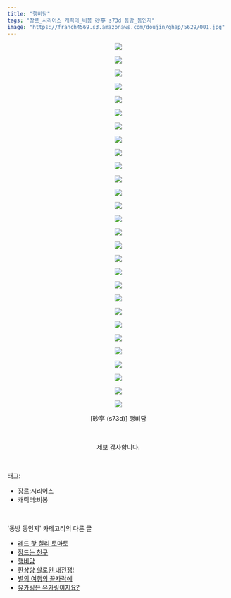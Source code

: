 ```yaml
---
title: "행비담"
tags: "장르_시리어스 캐릭터_비봉 砂亭 s73d 동방_동인지"
image: "https://franch4569.s3.amazonaws.com/doujin/ghap/5629/001.jpg"
---
```

<div class="article">
<p style="text-align: center; clear: none; float: none;"><img src="{{ site.imgserver2 }}/ghap/5629/001.jpg"/></p>
<p style="text-align: center; clear: none; float: none;"><img src="{{ site.imgserver2 }}/ghap/5629/002.jpg"/></p>
<p style="text-align: center; clear: none; float: none;"><img src="{{ site.imgserver2 }}/ghap/5629/003.jpg"/></p>
<p style="text-align: center; clear: none; float: none;"><img src="{{ site.imgserver2 }}/ghap/5629/004.jpg"/></p>
<p style="text-align: center; clear: none; float: none;"><img src="{{ site.imgserver2 }}/ghap/5629/005.jpg"/></p>
<p style="text-align: center; clear: none; float: none;"><img src="{{ site.imgserver2 }}/ghap/5629/006.jpg"/></p>
<p style="text-align: center; clear: none; float: none;"><img src="{{ site.imgserver2 }}/ghap/5629/007.jpg"/></p>
<p style="text-align: center; clear: none; float: none;"><img src="{{ site.imgserver2 }}/ghap/5629/008.jpg"/></p>
<p style="text-align: center; clear: none; float: none;"><img src="{{ site.imgserver2 }}/ghap/5629/009.jpg"/></p>
<p style="text-align: center; clear: none; float: none;"><img src="{{ site.imgserver2 }}/ghap/5629/010.jpg"/></p>
<p style="text-align: center; clear: none; float: none;"><img src="{{ site.imgserver2 }}/ghap/5629/011.jpg"/></p>
<p style="text-align: center; clear: none; float: none;"><img src="{{ site.imgserver2 }}/ghap/5629/012.jpg"/></p>
<p style="text-align: center; clear: none; float: none;"><img src="{{ site.imgserver2 }}/ghap/5629/013.jpg"/></p>
<p style="text-align: center; clear: none; float: none;"><img src="{{ site.imgserver2 }}/ghap/5629/014.jpg"/></p>
<p style="text-align: center; clear: none; float: none;"><img src="{{ site.imgserver2 }}/ghap/5629/015.jpg"/></p>
<p style="text-align: center; clear: none; float: none;"><img src="{{ site.imgserver2 }}/ghap/5629/016.jpg"/></p>
<p style="text-align: center; clear: none; float: none;"><img src="{{ site.imgserver2 }}/ghap/5629/017.jpg"/></p>
<p style="text-align: center; clear: none; float: none;"><img src="{{ site.imgserver2 }}/ghap/5629/018.jpg"/></p>
<p style="text-align: center; clear: none; float: none;"><img src="{{ site.imgserver2 }}/ghap/5629/019.jpg"/></p>
<p style="text-align: center; clear: none; float: none;"><img src="{{ site.imgserver2 }}/ghap/5629/020.jpg"/></p>
<p style="text-align: center; clear: none; float: none;"><img src="{{ site.imgserver2 }}/ghap/5629/021.jpg"/></p>
<p style="text-align: center; clear: none; float: none;"><img src="{{ site.imgserver2 }}/ghap/5629/022.jpg"/></p>
<p style="text-align: center; clear: none; float: none;"><img src="{{ site.imgserver2 }}/ghap/5629/023.jpg"/></p>
<p style="text-align: center; clear: none; float: none;"><img src="{{ site.imgserver2 }}/ghap/5629/024.jpg"/></p>
<p style="text-align: center; clear: none; float: none;"><img src="{{ site.imgserver2 }}/ghap/5629/025.jpg"/></p>
<p style="text-align: center; clear: none; float: none;"><img src="{{ site.imgserver2 }}/ghap/5629/026.jpg"/></p>
<p style="text-align: center; clear: none; float: none;"><img src="{{ site.imgserver2 }}/ghap/5629/027.jpg"/></p>
<p style="text-align: center; clear: none; float: none;"><img src="{{ site.imgserver2 }}/ghap/5629/028.jpg"/></p>
<p style="text-align: center; clear: none; float: none;">[砂亭 (s73d)] 행비담</p>
<p style="text-align: center; clear: none; float: none;"><br/></p>
<p style="text-align: center; clear: none; float: none;">제보 감사합니다.</p>
</div><br/>
<div class="tagTrail">
<p>태그: </p>
<ul>
<li>장르:시리어스</li>
<li>캐릭터:비봉</li>
</ul>
</div><br/>
<div class="another">
<p>'동방 동인지' 카테고리의 다른 글</p>
<ul>
<li><a href="/ghap_5631">레드 핫 칠리 토마토</a></li>
<li><a href="/ghap_5630">잠드는 천구</a></li>
<li><a href="/ghap_5629">행비담</a></li>
<li><a href="/ghap_5628">환상향 할로윈 대전쟁!</a></li>
<li><a href="/ghap_5595">별의 여행의 끝자락에</a></li>
<li><a href="/ghap_5588">유카링은 유카링이지요?</a></li>
</ul>
</div><br/>
